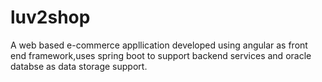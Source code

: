 # luv2shop
A web based e-commerce appllication developed using angular as front end framework,uses spring boot to support backend services and oracle databse as data storage support.
